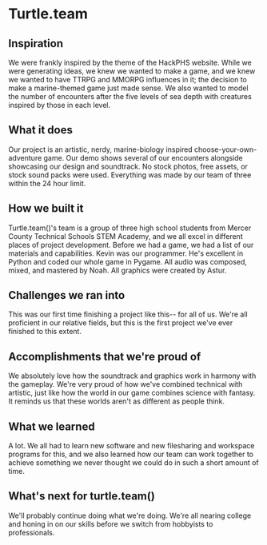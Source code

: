 # Turtle.team

## Inspiration
We were frankly inspired by the theme of the HackPHS website. While we were generating ideas, we knew we wanted to make a game, and we knew we wanted to have TTRPG and MMORPG influences in it; the decision to make a marine-themed game just made sense. We also wanted to model the number of encounters after the five levels of sea depth with creatures inspired by those in each level.
## What it does
Our project is an artistic, nerdy, marine-biology inspired choose-your-own-adventure game. Our demo shows several of our encounters alongside showcasing our design and soundtrack. No stock photos, free assets, or stock sound packs were used. Everything was made by our team of three within the 24 hour limit.
## How we built it
Turtle.team()'s team is a group of three high school students from Mercer County Technical Schools STEM Academy, and we all excel in different places of project development. Before we had a game, we had a list of our materials and capabilities. Kevin was our programmer. He's excellent in Python and coded our whole game in Pygame. All audio was composed, mixed, and mastered by Noah. All graphics were created by Astur. 
## Challenges we ran into
This was our first time finishing a project like this-- for all of us. We're all proficient in our relative fields, but this is the first project we've ever finished to this extent.
## Accomplishments that we're proud of
We absolutely love how the soundtrack and graphics work in harmony with the gameplay. We're very proud of how we've combined technical with artistic, just like how the world in our game combines science with fantasy. It reminds us that these worlds aren't as different as people think.
## What we learned
A lot. We all had to learn new software and new filesharing and workspace programs for this, and we also learned how our team can work together to achieve something we never thought we could do in such a short amount of time.
## What's next for  turtle.team()
We'll probably continue doing what we're doing. We're all nearing college and honing in on our skills before we switch from hobbyists to professionals.

